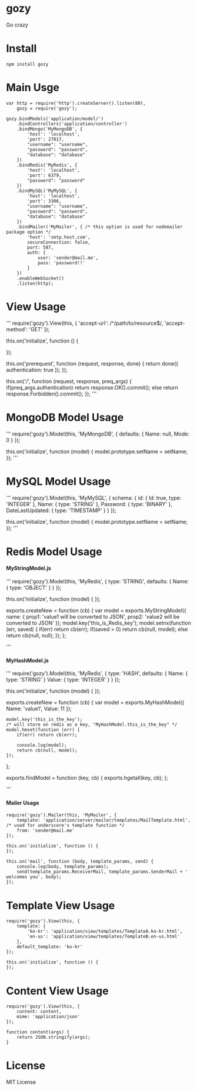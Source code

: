 gozy
====

Go crazy

Install
=======
	npm install gozy

Main Usge
=========
```
var http = require('http').createServer().listen(80),
	gozy = require('gozy');

gozy.bindModels('application/model/')
	.bindControllers('application/controller')
	.bindMongo('MyMongoDB', {
		'host': 'localhost',
		'port': 27017,
		"username": "username",
		"password": "password",
		"database": "database"
	})
	.bindRedis('MyRedis', {
		'host': 'localhost',
		'port': 6379,
		"password": "password"
	})
	.bindMySQL('MyMySQL', {
		'host': 'localhost',
		'port': 3306,
		"username": "username",
		"password": "password",
		"database": "database"
	})
	.bindMailer('MyMailer', { /* this option is used for nodemailer package option */
		'host': 'smtp.host.com',
		secureConnection: false,
		port: 587,
		auth: {
			user: 'sender@mail.me',
			pass: 'password!!'
		}
	})
	.enableWebSocket()
	.listen(http);
```

View Usage
================
'''
require('gozy').View(this, {
	'accept-url': /^\/path\/to\/resource$/,
	'accept-method': 'GET'
});

this.on('initialize', function () {
	
});

this.on('prerequest', function (request, response, done) {
	return done({ authentication: true });
});

this.on('*/*', function (request, response, preq_args) {
	if(preq_args.authentication)
		return response.OK().commit();
	else
		return response.Forbidden().commit(); 
});
'''

MongoDB Model Usage
===================
'''
require('gozy').Model(this, 'MyMongoDB', {
	defaults: {
		Name: null,
		Mode: 0
	}
});

this.on('initialize', function (model) {
	model.prototype.setName = setName;	
});
'''

MySQL Model Usage
===================
'''
require('gozy').Model(this, 'MyMySQL', {
	schema: {
		id: { Id: true, type: 'INTEGER' },
		Name: { type: 'STRING' },
		Password: { type: 'BINARY' },
		DateLastUpdated: { type: 'TIMESTAMP' }
	}
});

this.on('initialize', function (model) {
	model.prototype.setName = setName;	
});
'''

Redis Model Usage
===================
#### MyStringModel.js
'''
require('gozy').Model(this, 'MyRedis', {
	type: 'STRING',
	defaults: {
		Name: { type: 'OBJECT' }
	}
});

this.on('initialize', function (model) {
});

exports.createNew = function (cb) {
	var model = exports.MyStringModel({ name: { prop1: 'value1 will be converted to JSON', prop2: 'value2 will be converted to JSON' });
	model.key('this_is_Redis_key');
	model.setnx(function (err, saved) {
		if(err) return cb(err);
		if(saved > 0) return cb(null, model);
		else return cb(null, null); 
	});	
};

'''

#### MyHashModel.js
'''
require('gozy').Model(this, 'MyRedis', {
	type: 'HASH',
	defaults: {
		Name: { type: 'STRING' }
		Value: { type: 'INTEGER' }
	}
});

this.on('initialize', function (model) {
});

exports.createNew = function (cb) {
	var model = exports.MyHashModel({ 
		Name: 'value1', 
		Value: 11
	});
	
	model.key('this_is_the_key');
	/* will store on redis as a key, "MyHashModel.this_is_the_key" */
	model.hmset(function (err) {
		if(err) return cb(err);
		
		console.log(model);
		return cb(null, model);
	});
};

exports.findModel = function (key, cb) {
	exports.hgetall(key, cb);
};

'''
#### Mailer Usage
```
require('gozy').Mailer(this, 'MyMailer', {
	template: 'application/server/mailer/templates/MailTemplate.html', /* used for underscore's template function */
	from: 'sender@mail.me'
});

this.on('initialize', function () {
});

this.on('mail', function (body, template_params, send) {
	console.log(body, template_params);
	send(template_params.ReceiverMail, template_params.SenderMail + ' welcomes you', body);
});
```

Template View Usage
===================
```
require('gozy').View(this, {
	template: {
		'ko-kr': 'application/view/templates/TemplateA.ko-kr.html',
		'en-us': 'application/view/templates/TemplateB.en-us.html'
	},
	default_template: 'ko-kr'
});

this.on('initialize', function () {
});
```

Content View Usage
===================
```
require('gozy').View(this, {
	content: content,
	mime: 'application/json'
});

function content(args) {
	return JSON.stringify(args);
}
```
License
=======
MIT License